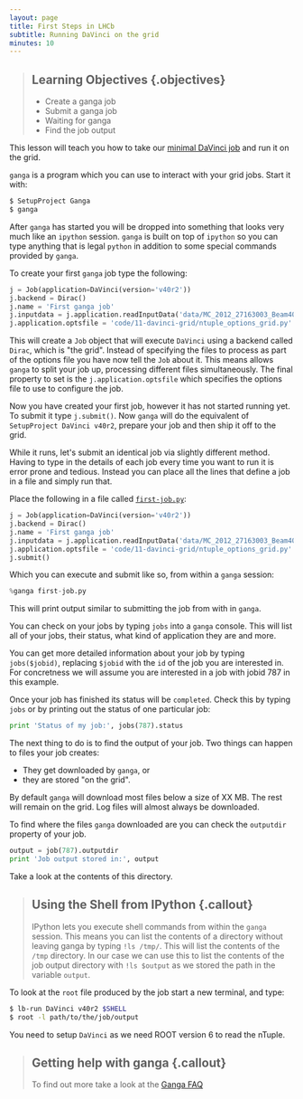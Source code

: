 ```yaml
---
layout: page
title: First Steps in LHCb
subtitle: Running DaVinci on the grid
minutes: 10
---
```

> ## Learning Objectives {.objectives}
>
> * Create a ganga job
> * Submit a ganga job
> * Waiting for ganga
> * Find the job output

This lesson will teach you how to take our [minimal DaVinci
job](08-minimal-dv-job.html) and run it on the grid.

`ganga` is a program which you can use to interact with your grid
jobs. Start it with:

```bash
$ SetupProject Ganga
$ ganga
```

After `ganga` has started you will be dropped into something that
looks very much like an `ipython` session. `ganga` is built on top of
`ipython` so you can type anything that is legal `python` in addition
to some special commands provided by `ganga`.

To create your first `ganga` job type the following:

```python
j = Job(application=DaVinci(version='v40r2'))
j.backend = Dirac()
j.name = 'First ganga job'
j.inputdata = j.application.readInputData('data/MC_2012_27163003_Beam4000GeV2012MagDownNu2.5Pythia8_Sim08e_Digi13_Trig0x409f0045_Reco14a_Stripping20NoPrescalingFlagged_ALLSTREAMS.DST.py')
j.application.optsfile = 'code/11-davinci-grid/ntuple_options_grid.py'
```

This will create a `Job` object that will execute `DaVinci` using a
backend called `Dirac`, which is "the grid". Instead of specifying the
files to process as part of the options file you have now tell the
`Job` about it. This means allows `ganga` to split your job up,
processing different files simultaneously. The final property to set
is the `j.application.optsfile` which specifies the options file to
use to configure the job.

Now you have created your first job, however it has not started
running yet. To submit it type `j.submit()`. Now `ganga` will do the
equivalent of `SetupProject DaVinci v40r2`, prepare your job and then
ship it off to the grid.

While it runs, let's submit an identical job via slightly different
method. Having to type in the details of each job every time you want
to run it is error prone and tedious. Instead you can place all the
lines that define a job in a file and simply run that.

Place the following in a file called [`first-job.py`](code/11-davinci-grid/first-job.py):

```python
j = Job(application=DaVinci(version='v40r2'))
j.backend = Dirac()
j.name = 'First ganga job'
j.inputdata = j.application.readInputData('data/MC_2012_27163003_Beam4000GeV2012MagDownNu2.5Pythia8_Sim08e_Digi13_Trig0x409f0045_Reco14a_Stripping20NoPrescalingFlagged_ALLSTREAMS.DST.py')
j.application.optsfile = 'code/11-davinci-grid/ntuple_options_grid.py'
j.submit()
```

Which you can execute and submit like so, from within a `ganga`
session:

```python
%ganga first-job.py
```

This will print output similar to submitting the job from with in
`ganga`.

You can check on your jobs by typing `jobs` into a `ganga`
console. This will list all of your jobs, their status, what kind of
application they are and more.

You can get more detailed information about your job by typing
`jobs($jobid)`, replacing `$jobid` with the `id` of the job you are
interested in. For concretness we will assume you are interested in
a job with jobid 787 in this example.

Once your job has finished its status will be `completed`. Check this
by typing `jobs` or by printing out the status of one particular job:

```python
print 'Status of my job:', jobs(787).status
```

The next thing to do is to find the output of your job. Two things can
happen to files your job creates:

* They get downloaded by `ganga`, or
* they are stored "on the grid".

By default `ganga` will download most files below a size of XX MB. The
rest will remain on the grid. Log files will almost always be downloaded.

To find where the files `ganga` downloaded are you can check the `outputdir`
property of your job.

```python
output = job(787).outputdir
print 'Job output stored in:', output
```

Take a look at the contents of this directory.

> ## Using the Shell from IPython {.callout}
>
> IPython lets you execute shell commands from within the `ganga` session.
> This means you can list the contents of a directory without leaving ganga
> by typing `!ls /tmp/`. This will list the contents of the `/tmp` directory.
> In our case we can use this to list the contents of the job output directory
> with `!ls $output` as we stored the path in the variable `output`.

To look at the `root` file produced by the job start a new terminal, and
type:

```bash
$ lb-run DaVinci v40r2 $SHELL
$ root -l path/to/the/job/output
```

You need to setup `DaVinci` as we need ROOT version 6 to read the nTuple.

> ## Getting help with ganga {.callout}
>
> To find out more take a look at the [Ganga FAQ](https://twiki.cern.ch/twiki/bin/view/LHCb/FAQ/GangaLHCbFAQ)
